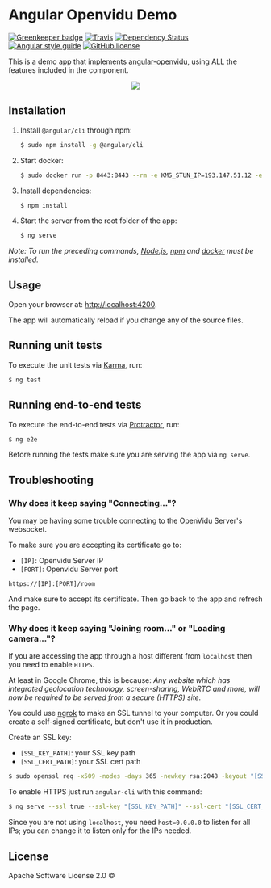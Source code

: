 # Angular Openvidu Demo

[![Greenkeeper badge](https://badges.greenkeeper.io/alxhotel/angular-openvidu-demo.svg)](https://greenkeeper.io/)
[![Travis][travis-image]][travis-url]
[![Dependency Status][dependency-status-image]][dependency-status-url]
[![Angular style guide][codelyzer-image]][codelyzer-url]
[![GitHub license][license-image]][license-url]

This is a demo app that implements [angular-openvidu][angular-openvidu], using ALL the features included in the component.

<p align="center"><img src="https://github.com/alxhotel/angular-openvidu-demo/blob/master/screenshots/screenshot_main.png?raw=true"/></p>

## Installation

1. Install `@angular/cli` through npm:

	```bash
	$ sudo npm install -g @angular/cli
	```

2. Start docker:

	```bash
	$ sudo docker run -p 8443:8443 --rm -e KMS_STUN_IP=193.147.51.12 -e KMS_STUN_PORT=3478 openvidu/openvidu-server-kms
	```

3. Install dependencies:

	```bash
	$ npm install
	```

4. Start the server from the root folder of the app:

	```bash
	$ ng serve
	```

*Note: To run the preceding commands, [Node.js](http://nodejs.org), [npm](https://npmjs.com) and [docker](https://www.docker.com/) must be installed.*

## Usage

Open your browser at: [http://localhost:4200](http://localhost:4200).

The app will automatically reload if you change any of the source files.

## Running unit tests

To execute the unit tests via [Karma](https://karma-runner.github.io), run:

```sh
$ ng test
```

## Running end-to-end tests

To execute the end-to-end tests via [Protractor](http://www.protractortest.org/), run:

```sh
$ ng e2e
```

Before running the tests make sure you are serving the app via `ng serve`.

## Troubleshooting

### Why does it keep saying "Connecting..."?

You may be having some trouble connecting to the OpenVidu Server's websocket.

To make sure you are accepting its certificate go to:

- `[IP]`: Openvidu Server IP
- `[PORT]`: Openvidu Server port

```
https://[IP]:[PORT]/room
```

And make sure to accept its certificate. Then go back to the app and refresh the page.

### Why does it keep saying "Joining room..." or "Loading camera..."?

If you are accessing the app through a host different from `localhost` then you need to enable `HTTPS`.

At least in Google Chrome, this is because: *Any website which has integrated geolocation technology, screen-sharing, WebRTC and more, will now be required
 to be served from a secure (HTTPS) site.*

You could use [ngrok](https://ngrok.com/) to make an SSL tunnel to your computer. Or you could create a self-signed certificate,
but don't use it in production.

Create an SSL key:

- `[SSL_KEY_PATH]`: your SSL key path
- `[SSL_CERT_PATH]`: your SSL cert path

```bash
$ sudo openssl req -x509 -nodes -days 365 -newkey rsa:2048 -keyout "[SSL_KEY_PATH]" -out "[SSL_CERT_PATH]"
```

To enable HTTPS just run `angular-cli` with this command:

```bash
$ ng serve --ssl true --ssl-key "[SSL_KEY_PATH]" --ssl-cert "[SSL_CERT_PATH]" --host=0.0.0.0
```

Since you are not using `localhost`, you need `host=0.0.0.0` to listen for all IPs; you can change it to listen only for the IPs needed.

## License

Apache Software License 2.0 ©

[angular-openvidu]: https://github.com/alxhotel/angular-openvidu

[travis-image]: https://img.shields.io/travis/alxhotel/angular-openvidu-demo/master.svg
[travis-url]: https://travis-ci.org/alxhotel/angular-openvidu-demo
[dependency-status-image]: https://david-dm.org/alxhotel/angular-openvidu-demo.svg
[dependency-status-url]: https://david-dm.org/alxhotel/angular-openvidu-demo
[codelyzer-image]: https://img.shields.io/badge/code_style-codelyzer-brightgreen.svg
[codelyzer-url]: https://github.com/mgechev/codelyzer
[license-image]: https://img.shields.io/badge/License-Apache%202.0-blue.svg
[license-url]: https://raw.githubusercontent.com/alxhotel/angular-openvidu-demo/master/LICENSE
